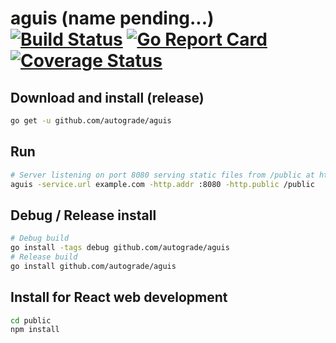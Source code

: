 # aguis (name pending...) [![Build Status](https://travis-ci.org/autograde/aguis.svg?branch=master)](https://travis-ci.org/autograde/aguis) [![Go Report Card](https://goreportcard.com/badge/github.com/autograde/aguis)](https://goreportcard.com/report/github.com/autograde/aguis) [![Coverage Status](https://coveralls.io/repos/github/autograde/aguis/badge.svg?branch=master)](https://coveralls.io/github/autograde/aguis?branch=master)
## Download and install (release)
   ```sh
   go get -u github.com/autograde/aguis
   ```
## Run
   ```sh
   # Server listening on port 8080 serving static files from /public at https://example.com/.
   aguis -service.url example.com -http.addr :8080 -http.public /public
   ```
## Debug / Release install
   ```sh
   # Debug build
   go install -tags debug github.com/autograde/aguis
   # Release build
   go install github.com/autograde/aguis
   ```
## Install for React web development
   ```sh
   cd public
   npm install
   ```
